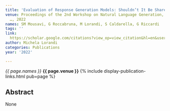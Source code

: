 ```yaml
---
title: 'Evaluation of Response Generation Models: Shouldn’t It Be Shareable and Replicable?'
venue: Proceedings of the 2nd Workshop on Natural Language Generation, Evaluation
  …, 2022
names: SM Mousavi, G Roccabruna, M Lorandi, S Caldarella, G Riccardi
tags: ''
link: 
  https://scholar.google.com/citations?view_op=view_citation&hl=en&user=USpEfyQAAAAJ&pagesize=4&sortby=pubdate&citation_for_view=USpEfyQAAAAJ:2osOgNQ5qMEC
author: Michela Lorandi
categories: Publications
year: '2022'

---
```


*{{ page.names }}*
**{{ page.venue }}**
{% include display-publication-links.html pub=page %}
## Abstract

None